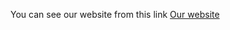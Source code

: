 You can see our website from this link
[Our website](https://omar-ayman-gaber.github.io/News-website-Project/Home/HTML/home.html)
